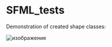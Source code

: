 # SFML_tests

Demonstration of created shape classes:

![изображение](https://github.com/komitydev/SFML_tests/assets/69326421/ce89e2cd-93aa-47ca-96fd-63665206d366)
